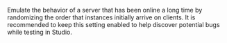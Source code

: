 Emulate the behavior of a server that has been online a long time by
randomizing the order that instances initially arrive on clients. It is
recommended to keep this setting enabled to help discover potential bugs
while testing in Studio.